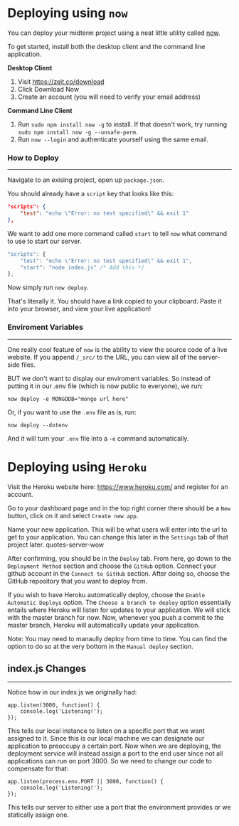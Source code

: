 # Deploying using `now`

You can deploy your midterm project using a neat little utility called [now](https://zeit.co/now).

To get started, install both the desktop client and the command line application.

**Desktop Client**

1. Visit https://zeit.co/download
2. Click Download Now
3. Create an account (you will need to verify your email address)

**Command Line Client**

1. Run `sudo npm install now -g` to install. If that doesn't work, try running `sudo npm install now -g --unsafe-perm`.
2. Run `now --login` and authenticate yourself using the same email.


### How to Deploy
-----------------

Navigate to an exising project, open up `package.json`.

You should already have a `script` key that looks like this:

```json
"scripts": {
    "test": "echo \"Error: no test specified\" && exit 1"
},
```

We want to add one more command called `start` to tell `now` what command to use to start our server.

```javascript
"scripts": {
    "test": "echo \"Error: no test specified\" && exit 1",
    "start": "node index.js" /* Add this */
},
```

Now simply run `now deploy`.

That's literally it. You should have a link copied to your clipboard. Paste it into your browser, and view your live application!

### Enviroment Variables
------------------------

One really cool feature of `now` is the ability to view the source code of a live website. If you append `/_src/` to the URL, you can view all of the server-side files.

BUT we don't want to display our enviroment variables. So instead of putting it in our .env file (which is now public to everyone), we run:

`now deploy -e MONGODB="mongo url here"`

Or, if you want to use the `.env` file as is, run:

`now deploy --dotenv`

And it will turn your `.env` file into a `-e` command automatically.



# Deploying using `Heroku`
Visit the Heroku website here: https://www.heroku.com/ and register for an account.

Go to your dashboard page and in the top right corner there should be a `New` button, click on it and select `Create new app`.

Name your new application. This will be what users will enter into the url to get to your application. You can change this later in the `Settings` tab of that project later. quotes-server-wow

After confirming, you should be in the `Deploy` tab. From here, go down to the `Deployment Method` section and choose the `GitHub` option. Connect your github account in the `Connect to GitHub` section. After doing so, choose the GitHub repository that you want to deploy from.

If you wish to have Heroku automatically deploy, choose the `Enable Automatic Deploys` option. The `Choose a branch to deploy` option essentially entails where Heroku will listen for updates to your application. We will stick with the master branch for now. Now, whenever you push a commit to the master branch, Heroku will automatically update your application.

Note: You may need to manaully deploy from time to time. You can find the option to do so at the very bottom in the `Manual deploy` section.

## index.js Changes
------------------------
Notice how in our index.js we originally had:
```
app.listen(3000, function() {
    console.log('Listening!');
});
```
This tells our local instance to listen on a specific port that we want assigned to it. Since this is our local machine we can designate our application to preoccupy a certain port. Now when we are deploying, the deployment service will instead assign a port to the end user since not all applications can run on port 3000. So we need to change our code to compensate for that:
```
app.listen(process.env.PORT || 3000, function() {
    console.log('Listening!');
});
```
This tells our server to either use a port that the environment provides or we statically assign one.
